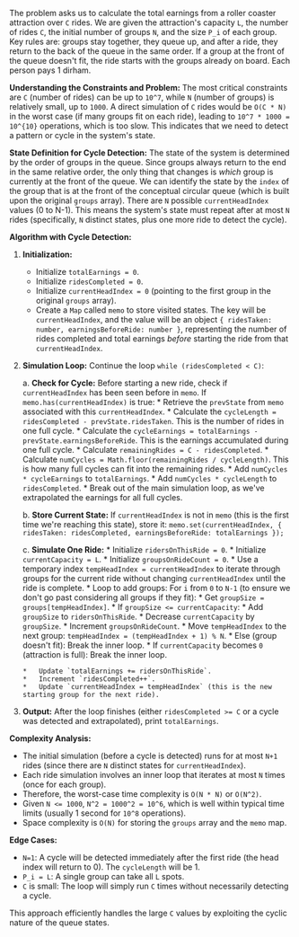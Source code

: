 The problem asks us to calculate the total earnings from a roller coaster attraction over `C` rides. We are given the attraction's capacity `L`, the number of rides `C`, the initial number of groups `N`, and the size `P_i` of each group. Key rules are: groups stay together, they queue up, and after a ride, they return to the back of the queue in the same order. If a group at the front of the queue doesn't fit, the ride starts with the groups already on board. Each person pays 1 dirham.

**Understanding the Constraints and Problem:**
The most critical constraints are `C` (number of rides) can be up to `10^7`, while `N` (number of groups) is relatively small, up to `1000`. A direct simulation of `C` rides would be `O(C * N)` in the worst case (if many groups fit on each ride), leading to `10^7 * 1000 = 10^{10}` operations, which is too slow. This indicates that we need to detect a pattern or cycle in the system's state.

**State Definition for Cycle Detection:**
The state of the system is determined by the order of groups in the queue. Since groups always return to the end in the same relative order, the only thing that changes is *which* group is currently at the front of the queue. We can identify the state by the `index` of the group that is at the front of the conceptual circular queue (which is built upon the original `groups` array). There are `N` possible `currentHeadIndex` values (0 to N-1). This means the system's state must repeat after at most `N` rides (specifically, `N` distinct states, plus one more ride to detect the cycle).

**Algorithm with Cycle Detection:**

1.  **Initialization:**
    *   Initialize `totalEarnings = 0`.
    *   Initialize `ridesCompleted = 0`.
    *   Initialize `currentHeadIndex = 0` (pointing to the first group in the original `groups` array).
    *   Create a `Map` called `memo` to store visited states. The key will be `currentHeadIndex`, and the value will be an object `{ ridesTaken: number, earningsBeforeRide: number }`, representing the number of rides completed and total earnings *before* starting the ride from that `currentHeadIndex`.

2.  **Simulation Loop:**
    Continue the loop `while (ridesCompleted < C)`:

    a.  **Check for Cycle:**
        Before starting a new ride, check if `currentHeadIndex` has been seen before in `memo`.
        If `memo.has(currentHeadIndex)` is true:
        *   Retrieve the `prevState` from `memo` associated with this `currentHeadIndex`.
        *   Calculate the `cycleLength = ridesCompleted - prevState.ridesTaken`. This is the number of rides in one full cycle.
        *   Calculate the `cycleEarnings = totalEarnings - prevState.earningsBeforeRide`. This is the earnings accumulated during one full cycle.
        *   Calculate `remainingRides = C - ridesCompleted`.
        *   Calculate `numCycles = Math.floor(remainingRides / cycleLength)`. This is how many full cycles can fit into the remaining rides.
        *   Add `numCycles * cycleEarnings` to `totalEarnings`.
        *   Add `numCycles * cycleLength` to `ridesCompleted`.
        *   Break out of the main simulation loop, as we've extrapolated the earnings for all full cycles.

    b.  **Store Current State:**
        If `currentHeadIndex` is not in `memo` (this is the first time we're reaching this state), store it:
        `memo.set(currentHeadIndex, { ridesTaken: ridesCompleted, earningsBeforeRide: totalEarnings });`

    c.  **Simulate One Ride:**
        *   Initialize `ridersOnThisRide = 0`.
        *   Initialize `currentCapacity = L`.
        *   Initialize `groupsOnRideCount = 0`.
        *   Use a temporary index `tempHeadIndex = currentHeadIndex` to iterate through groups for the current ride without changing `currentHeadIndex` until the ride is complete.
        *   Loop to add groups: For `i` from `0` to `N-1` (to ensure we don't go past considering all groups if they fit):
            *   Get `groupSize = groups[tempHeadIndex]`.
            *   If `groupSize <= currentCapacity`:
                *   Add `groupSize` to `ridersOnThisRide`.
                *   Decrease `currentCapacity` by `groupSize`.
                *   Increment `groupsOnRideCount`.
                *   Move `tempHeadIndex` to the next group: `tempHeadIndex = (tempHeadIndex + 1) % N`.
            *   Else (group doesn't fit): Break the inner loop.
            *   If `currentCapacity` becomes `0` (attraction is full): Break the inner loop.

        *   Update `totalEarnings += ridersOnThisRide`.
        *   Increment `ridesCompleted++`.
        *   Update `currentHeadIndex = tempHeadIndex` (this is the new starting group for the next ride).

3.  **Output:**
    After the loop finishes (either `ridesCompleted >= C` or a cycle was detected and extrapolated), print `totalEarnings`.

**Complexity Analysis:**
*   The initial simulation (before a cycle is detected) runs for at most `N+1` rides (since there are `N` distinct states for `currentHeadIndex`).
*   Each ride simulation involves an inner loop that iterates at most `N` times (once for each group).
*   Therefore, the worst-case time complexity is `O(N * N)` or `O(N^2)`.
*   Given `N <= 1000`, `N^2 = 1000^2 = 10^6`, which is well within typical time limits (usually 1 second for `10^8` operations).
*   Space complexity is `O(N)` for storing the `groups` array and the `memo` map.

**Edge Cases:**
*   `N=1`: A cycle will be detected immediately after the first ride (the head index will return to 0). The `cycleLength` will be 1.
*   `P_i = L`: A single group can take all `L` spots.
*   `C` is small: The loop will simply run `C` times without necessarily detecting a cycle.

This approach efficiently handles the large `C` values by exploiting the cyclic nature of the queue states.
